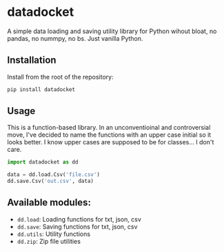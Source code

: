 # datadocket

A simple data loading and saving utility library for Python wihout bloat, no pandas, no nummpy, no bs. Just vanilla Python.

## Installation

Install from the root of the repository:

```bash
pip install datadocket
```

## Usage

This is a function-based library. In an unconventioinal and controversial move, I've decided to name the functions with an upper case initial
so it looks better. I know upper cases are supposed to be for classes... I don't care.

```python
import datadocket as dd

data = dd.load.Csv('file.csv')
dd.save.Csv('out.csv', data)
```

## Available modules:
- `dd.load`: Loading functions for txt, json, csv
- `dd.save`: Saving functions for txt, json, csv
- `dd.utils`: Utility functions
- `dd.zip`: Zip file utilities
